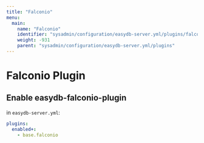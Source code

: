 ```yaml
---
title: "Falconio"
menu:
  main:
    name: "Falconio"
    identifier: "sysadmin/configuration/easydb-server.yml/plugins/falconio"
    weight: -931
    parent: "sysadmin/configuration/easydb-server.yml/plugins"
---
```


# Falconio Plugin

## Enable easydb-falconio-plugin

in `easydb-server.yml`:

```yaml
plugins:
  enabled+:
    - base.falconio
```